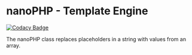 # nanoPHP - Template Engine

[![Codacy Badge](https://api.codacy.com/project/badge/Grade/9505345b0cca4307a96635413af8877e)](https://www.codacy.com/app/azettl/nanoPHP?utm_source=github.com&utm_medium=referral&utm_content=azettl/nanoPHP&utm_campaign=badger)

The nanoPHP class replaces placeholders in a string with values from an array.